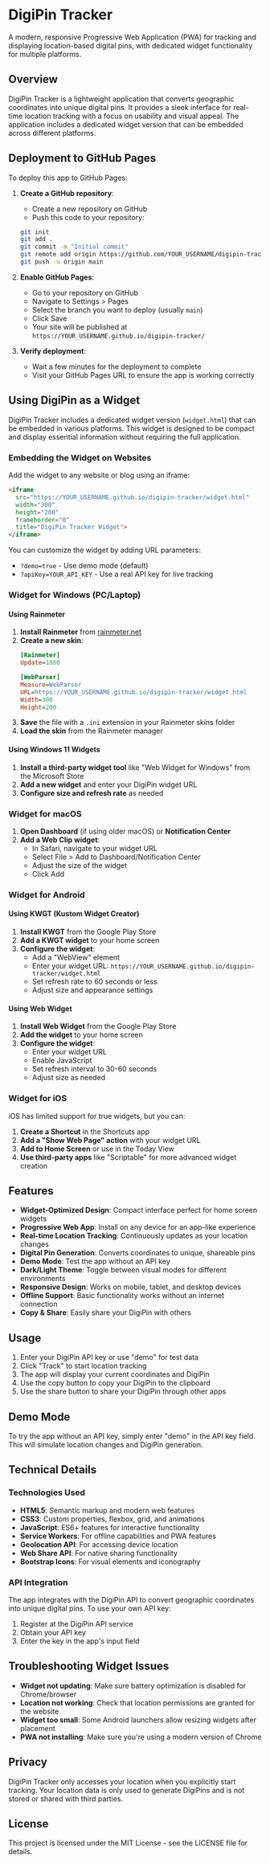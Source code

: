 # DigiPin Tracker

A modern, responsive Progressive Web Application (PWA) for tracking and displaying location-based digital pins, with dedicated widget functionality for multiple platforms.

## Overview

DigiPin Tracker is a lightweight application that converts geographic coordinates into unique digital pins. It provides a sleek interface for real-time location tracking with a focus on usability and visual appeal. The application includes a dedicated widget version that can be embedded across different platforms.

## Deployment to GitHub Pages

To deploy this app to GitHub Pages:

1. **Create a GitHub repository**:
   - Create a new repository on GitHub
   - Push this code to your repository:
   ```bash
   git init
   git add .
   git commit -m "Initial commit"
   git remote add origin https://github.com/YOUR_USERNAME/digipin-tracker.git
   git push -u origin main
   ```

2. **Enable GitHub Pages**:
   - Go to your repository on GitHub
   - Navigate to Settings > Pages
   - Select the branch you want to deploy (usually `main`)
   - Click Save
   - Your site will be published at `https://YOUR_USERNAME.github.io/digipin-tracker/`

3. **Verify deployment**:
   - Wait a few minutes for the deployment to complete
   - Visit your GitHub Pages URL to ensure the app is working correctly

## Using DigiPin as a Widget

DigiPin Tracker includes a dedicated widget version (`widget.html`) that can be embedded in various platforms. This widget is designed to be compact and display essential information without requiring the full application.

### Embedding the Widget on Websites

Add the widget to any website or blog using an iframe:

```html
<iframe 
  src="https://YOUR_USERNAME.github.io/digipin-tracker/widget.html" 
  width="300" 
  height="200" 
  frameborder="0"
  title="DigiPin Tracker Widget">
</iframe>
```

You can customize the widget by adding URL parameters:
- `?demo=true` - Use demo mode (default)
- `?apiKey=YOUR_API_KEY` - Use a real API key for live tracking

### Widget for Windows (PC/Laptop)

#### Using Rainmeter

1. **Install Rainmeter** from [rainmeter.net](https://www.rainmeter.net/)
2. **Create a new skin**:
   ```ini
   [Rainmeter]
   Update=1000
   
   [WebParser]
   Measure=WebParser
   URL=https://YOUR_USERNAME.github.io/digipin-tracker/widget.html
   Width=300
   Height=200
   ```
3. **Save** the file with a `.ini` extension in your Rainmeter skins folder
4. **Load the skin** from the Rainmeter manager

#### Using Windows 11 Widgets

1. **Install a third-party widget tool** like "Web Widget for Windows" from the Microsoft Store
2. **Add a new widget** and enter your DigiPin widget URL
3. **Configure size and refresh rate** as needed

### Widget for macOS

1. **Open Dashboard** (if using older macOS) or **Notification Center**
2. **Add a Web Clip widget**:
   - In Safari, navigate to your widget URL
   - Select File > Add to Dashboard/Notification Center
   - Adjust the size of the widget
   - Click Add

### Widget for Android

#### Using KWGT (Kustom Widget Creator)

1. **Install KWGT** from the Google Play Store
2. **Add a KWGT widget** to your home screen
3. **Configure the widget**:
   - Add a "WebView" element
   - Enter your widget URL: `https://YOUR_USERNAME.github.io/digipin-tracker/widget.html`
   - Set refresh rate to 60 seconds or less
   - Adjust size and appearance settings

#### Using Web Widget

1. **Install Web Widget** from the Google Play Store
2. **Add the widget** to your home screen
3. **Configure the widget**:
   - Enter your widget URL
   - Enable JavaScript
   - Set refresh interval to 30-60 seconds
   - Adjust size as needed

### Widget for iOS

iOS has limited support for true widgets, but you can:

1. **Create a Shortcut** in the Shortcuts app
2. **Add a "Show Web Page" action** with your widget URL
3. **Add to Home Screen** or use in the Today View
4. **Use third-party apps** like "Scriptable" for more advanced widget creation

## Features

- **Widget-Optimized Design**: Compact interface perfect for home screen widgets
- **Progressive Web App**: Install on any device for an app-like experience
- **Real-time Location Tracking**: Continuously updates as your location changes
- **Digital Pin Generation**: Converts coordinates to unique, shareable pins
- **Demo Mode**: Test the app without an API key
- **Dark/Light Theme**: Toggle between visual modes for different environments
- **Responsive Design**: Works on mobile, tablet, and desktop devices
- **Offline Support**: Basic functionality works without an internet connection
- **Copy & Share**: Easily share your DigiPin with others

## Usage

1. Enter your DigiPin API key or use "demo" for test data
2. Click "Track" to start location tracking
3. The app will display your current coordinates and DigiPin
4. Use the copy button to copy your DigiPin to the clipboard
5. Use the share button to share your DigiPin through other apps

## Demo Mode

To try the app without an API key, simply enter "demo" in the API key field. This will simulate location changes and DigiPin generation.

## Technical Details

### Technologies Used

- **HTML5**: Semantic markup and modern web features
- **CSS3**: Custom properties, flexbox, grid, and animations
- **JavaScript**: ES6+ features for interactive functionality
- **Service Workers**: For offline capabilities and PWA features
- **Geolocation API**: For accessing device location
- **Web Share API**: For native sharing functionality
- **Bootstrap Icons**: For visual elements and iconography

### API Integration

The app integrates with the DigiPin API to convert geographic coordinates into unique digital pins. To use your own API key:

1. Register at the DigiPin API service
2. Obtain your API key
3. Enter the key in the app's input field

## Troubleshooting Widget Issues

- **Widget not updating**: Make sure battery optimization is disabled for Chrome/browser
- **Location not working**: Check that location permissions are granted for the website
- **Widget too small**: Some Android launchers allow resizing widgets after placement
- **PWA not installing**: Make sure you're using a modern version of Chrome

## Privacy

DigiPin Tracker only accesses your location when you explicitly start tracking. Your location data is only used to generate DigiPins and is not stored or shared with third parties.

## License

This project is licensed under the MIT License - see the LICENSE file for details.